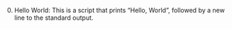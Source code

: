 0. Hello World: This is a script that prints “Hello, World”, followed by a new line to the standard output.
